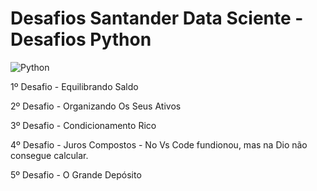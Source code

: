 # Desafios Santander Data Sciente - Desafios Python

![Python](https://img.shields.io/badge/Python-000?style=for-the-badge&logo=python)

1º Desafio - Equilibrando Saldo

2º Desafio - Organizando Os Seus Ativos

3º Desafio - Condicionamento Rico

4º Desafio - Juros Compostos - 
No Vs Code fundionou, mas na Dio não consegue calcular. 

5º Desafio - O Grande Depósito

